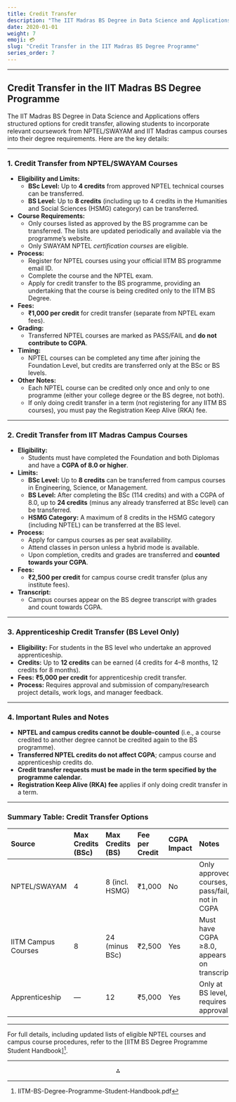 ```yaml
---
title: Credit Transfer
description: "The IIT Madras BS Degree in Data Science and Applications offers structured options for credit transfer, allowing students to incorporate relevant coursework from NPTEL/SWAYAM and IIT Madras campus courses into their degree requirements."
date: 2020-01-01
weight: 7
emoji: 💳
slug: "Credit Transfer in the IIT Madras BS Degree Programme"
series_order: 7
---
```


---

## Credit Transfer in the IIT Madras BS Degree Programme

The IIT Madras BS Degree in Data Science and Applications offers structured options for credit transfer, allowing students to incorporate relevant coursework from NPTEL/SWAYAM and IIT Madras campus courses into their degree requirements. Here are the key details:

---

### **1. Credit Transfer from NPTEL/SWAYAM Courses**

- **Eligibility and Limits:**
    - **BSc Level:** Up to **4 credits** from approved NPTEL technical courses can be transferred.
    - **BS Level:** Up to **8 credits** (including up to 4 credits in the Humanities and Social Sciences (HSMG) category) can be transferred.
- **Course Requirements:**
    - Only courses listed as approved by the BS programme can be transferred. The lists are updated periodically and available via the programme’s website.
    - Only SWAYAM NPTEL *certification courses* are eligible.
- **Process:**
    - Register for NPTEL courses using your official IITM BS programme email ID.
    - Complete the course and the NPTEL exam.
    - Apply for credit transfer to the BS programme, providing an undertaking that the course is being credited only to the IITM BS Degree.
- **Fees:**
    - **₹1,000 per credit** for credit transfer (separate from NPTEL exam fees).
- **Grading:**
    - Transferred NPTEL courses are marked as PASS/FAIL and **do not contribute to CGPA**.
- **Timing:**
    - NPTEL courses can be completed any time after joining the Foundation Level, but credits are transferred only at the BSc or BS levels.
- **Other Notes:**
    - Each NPTEL course can be credited only once and only to one programme (either your college degree or the BS degree, not both).
    - If only doing credit transfer in a term (not registering for any IITM BS courses), you must pay the Registration Keep Alive (RKA) fee.

---

### **2. Credit Transfer from IIT Madras Campus Courses**

- **Eligibility:**
    - Students must have completed the Foundation and both Diplomas and have a **CGPA of 8.0 or higher**.
- **Limits:**
    - **BSc Level:** Up to **8 credits** can be transferred from campus courses in Engineering, Science, or Management.
    - **BS Level:** After completing the BSc (114 credits) and with a CGPA of 8.0, up to **24 credits** (minus any already transferred at BSc level) can be transferred.
    - **HSMG Category:** A maximum of 8 credits in the HSMG category (including NPTEL) can be transferred at the BS level.
- **Process:**
    - Apply for campus courses as per seat availability.
    - Attend classes in person unless a hybrid mode is available.
    - Upon completion, credits and grades are transferred and **counted towards your CGPA**.
- **Fees:**
    - **₹2,500 per credit** for campus course credit transfer (plus any institute fees).
- **Transcript:**
    - Campus courses appear on the BS degree transcript with grades and count towards CGPA.

---

### **3. Apprenticeship Credit Transfer (BS Level Only)**

- **Eligibility:** For students in the BS level who undertake an approved apprenticeship.
- **Credits:** Up to **12 credits** can be earned (4 credits for 4–8 months, 12 credits for 8 months).
- **Fees:** **₹5,000 per credit** for apprenticeship credit transfer.
- **Process:** Requires approval and submission of company/research project details, work logs, and manager feedback.

---

### **4. Important Rules and Notes**

- **NPTEL and campus credits cannot be double-counted** (i.e., a course credited to another degree cannot be credited again to the BS programme).
- **Transferred NPTEL credits do not affect CGPA**; campus course and apprenticeship credits do.
- **Credit transfer requests must be made in the term specified by the programme calendar.**
- **Registration Keep Alive (RKA) fee** applies if only doing credit transfer in a term.

---

### **Summary Table: Credit Transfer Options**

| Source | Max Credits (BSc) | Max Credits (BS) | Fee per Credit | CGPA Impact | Notes |
| :-- | :-- | :-- | :-- | :-- | :-- |
| NPTEL/SWAYAM | 4 | 8 (incl. HSMG) | ₹1,000 | No | Only approved courses, pass/fail, not in CGPA |
| IITM Campus Courses | 8 | 24 (minus BSc) | ₹2,500 | Yes | Must have CGPA ≥8.0, appears on transcript |
| Apprenticeship | — | 12 | ₹5,000 | Yes | Only at BS level, requires approval |


---

For full details, including updated lists of eligible NPTEL courses and campus course procedures, refer to the [IITM BS Degree Programme Student Handbook][^1].

---
[^1]: IITM-BS-Degree-Programme-Student-Handbook.pdf

<div style="text-align: center">⁂</div>

[^1]: IITM-BS-Degree-Programme-Student-Handbook.pdf

[^2]: M1_VOL3_GRAPHTHEORY.pdf

[^3]: M1_VOL2_CALCULUS.pdf

[^4]: M1_VOL1_SETS-FUNCTIONS.pdf

